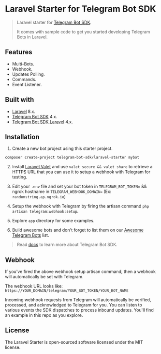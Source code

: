 # Laravel Starter for Telegram Bot SDK

> Laravel starter for [Telegram Bot SDK](https://github.com/telegram-bot-sdk/telegram-bot-sdk).
>
> It comes with sample code to get you started developing Telegram Bots in Laravel.

## Features

- Multi-Bots.
- Webhook.
- Updates Polling.
- Commands.
- Event Listener.

## Built with

- [Laravel](https://laravel.com) 8.x.
- [Telegram Bot SDK](https://github.com/telegram-bot-sdk/telegram-bot-sdk) 4.x.
- [Telegram Bot SDK Laravel](https://github.com/telegram-bot-sdk/laravel) 4.x.

## Installation

1. Create a new bot project using this starter project.

```bash
composer create-project telegram-bot-sdk/laravel-starter mybot
```

2. Install [Laravel Valet](https://laravel.com/docs/valet) and use `valet secure && valet share` to retrieve a HTTPS URL that you can use it to setup a webhook with Telegram for testing.

3. Edit your `.env` file and set your bot token in `TELEGRAM_BOT_TOKEN=` && ngrok hostname in `TELEGRAM_WEBHOOK_DOMAIN=` (Ex: `randomstring.ap.ngrok.io`)

4. Setup the webhook with Telegram by firing the artisan command `php artisan telegram:webhook:setup`.

4. Explore `app` directory for some examples.

5. Build awesome bots and don't forget to list them on our [Awesome Telegram Bots](https://github.com/telegram-bot-sdk/awesome-telegram-bots) list.

> Read [docs](https://telegram-bot-sdk.readme.io/docs) to learn more about Telegram Bot SDK.

## Webhook

If you've fired the above webhook setup artisan command, then a webhook will automatically be set with Telegram.

The webhook URL looks like: `https://YOUR_DOMAIN/telegram/YOUR_BOT_TOKEN/YOUR_BOT_NAME`

Incoming webhook requests from Telegram will automatically be verified, processed, and acknowledged to Telegram for you.
You can listen to various events the SDK dispatches to process inbound updates. You'll find an example in this repo as you explore.

## License

The Laravel Starter is open-sourced software licensed under the MIT license.
